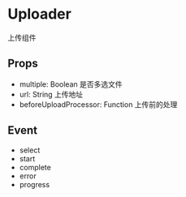 Uploader
==============
上传组件

## Props

* multiple: Boolean 是否多选文件
* url: String 上传地址
* beforeUploadProcessor: Function 上传前的处理


## Event

* select
* start
* complete
* error
* progress